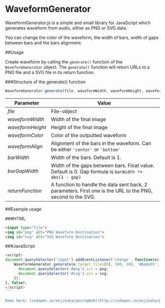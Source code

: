 WaveformGenerator
=================

WaveformGenerator.js is a simple and small library for JavaScript which generates waveform from audio, either as PNG or SVG data.

You can change the color of the waveform, the width of bars, width of gaps between bars and the bars alignment.

##Usage


Create waveform by calling the ```generate()``` function of the ```WaveformGenerator``` object. The ```generate()``` function will return URLs to a PNG file and a SVG file in its return function.

###Structure of the generate() function
```javascript
WaveformGenerator.generate(file, waveformWidth, waveformHeight, waveformColor, waveformAlign, barWidth, barGapWidth, returnFunction);
```

|Parameter | Value|
|--- | ---|
|*file* | File-object|
|*waveformWidth* |Width of the final image|
|*waveformHeight*|Height of the final image|
|*waveformColor*|Color of the outputted waveform|
|*waveformAlign*|Alignment of the bars in the waveform. Can be either ```'center'``` or ```'bottom'```|
|*barWidth*|Width of the bars. Default is 1.|
|*barGapWidth*|Width of the gaps between bars. Float value. Default is 0. Gap formula is ```barWidth *= abs(1 - gap)```|
|*returnFunction*|A function to handle the data sent back, 2 parameters. First one is the URL to the PNG, second to the SVG.|

##Example usage

###HTML
```html
<input type="file">
<img id="png" alt="PNG Waveform Destination">
<img id="svg" alt="SVG Waveform Destination">
```
###JavaScript
````javascript
<script>
document.querySelector('input').addEventListener('change', function(e) {
    WaveformGenerator.generate(e.target.files[0], 500, 200, '#bada55', 'center', 1, 0, function(png, svg) {
      document.querySelector('#png').src = png;
      document.querySelector('#svg').src = svg;
    });
}, false);
</script>
```

Demo here: [codepen.io/enjikaka/pen/ngBoH](http://codepen.io/enjikaka/pen/ngBoH)
